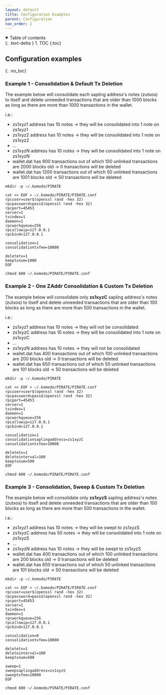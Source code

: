 ```yaml
---
layout: default
title: Configuration Examples
parent: Configuration
nav_order: 2
---
```


<details open markdown="block">
  <summary>
    Table of contents
  </summary>
  {: .text-delta }
1. TOC
{:toc}
</details>

## Configuration examples
{: .no_toc}

### Example 1 - Consolidation & Default Tx Deletion

The example below will consolidate each sapling address's notes (zutxos) to itself and delete unneeded transactions that are older than 1000 blocks as long as there are more than 1000 transactions in the wallet.

i.e.:
- zs1xyz1 address has 10 notes -> they will be consolidated into 1 note on zs1xyz1
- zs1xyz2 address has 10 notes -> they will be consolidated into 1 note on zs1xyz2
- ...
- zs1xyzN address has 10 notes -> they will be consolidated into 1 note on zs1xyzN
- wallet.dat has 900 transactions out of which 100 unlinked transactions are 2000 blocks old -> 0 transactions will be deleted
- wallet.dat has 1200 transactions out of which 50 unlinked transactions are 1001 blocks old -> 50 transactions will be deleted

```
mkdir -p ~/.komodo/PIRATE

cat << EOF > ~/.komodo/PIRATE/PIRATE.conf
rpcuser=user$(openssl rand -hex 32)
rpcpassword=pass$(openssl rand -hex 32)
rpcport=45453
server=1
txindex=1
daemon=1
rpcworkqueue=256
rpcallowip=127.0.0.1
rpcbind=127.0.0.1

consolidation=1
consolidationtxfee=10000

deletetx=1
keeptxnum=1000
EOF

chmod 600 ~/.komodo/PIRATE/PIRATE.conf
```


### Example 2 - One ZAddr Consolidation & Custom Tx Deletion

The example below will consolidate only **zs1xyzC** sapling address's notes (zutxos) to itself and delete unneeded transactions that are older than 100 blocks as long as there are more than 500 transactions in the wallet.

i.e.:
- zs1xyz1 address has 10 notes -> they will not be consolidated
- zs1xyzC address has 10 notes -> they will be consolidated into 1 note on zs1xyzC
- ...
- zs1xyzN address has 10 notes -> they will not be consolidated
- wallet.dat has 400 transactions out of which 100 unlinked transactions are 200 blocks old -> 0 transactions will be deleted
- wallet.dat has 650 transactions out of which 50 unlinked transactions are 101 blocks old -> 50 transactions will be deleted

```
mkdir -p ~/.komodo/PIRATE

cat << EOF > ~/.komodo/PIRATE/PIRATE.conf
rpcuser=user$(openssl rand -hex 32)
rpcpassword=pass$(openssl rand -hex 32)
rpcport=45453
server=1
txindex=1
daemon=1
rpcworkqueue=256
rpcallowip=127.0.0.1
rpcbind=127.0.0.1

consolidation=1
consolidationsaplingaddress=zs1xyzC
consolidationtxfee=10000

deletetx=1
deleteinterval=100
keeptxnum=500
EOF

chmod 600 ~/.komodo/PIRATE/PIRATE.conf
```

### Example 3 - Consolidation, Sweep & Custom Tx Deletion

The example below will consolidate only **zs1xyzS** sapling address's notes (zutxos) to itself and delete unneeded transactions that are older than 100 blocks as long as there are more than 500 transactions in the wallet.

i.e.:
- zs1xyz1 address has 10 notes -> they will be swept to zs1xyzS
- zs1xyzC address has 50 notes -> they will be consolidated into 1 note on zs1xyzS
- ...
- zs1xyzN address has 10 notes -> they will be swept to zs1xyzS
- wallet.dat has 400 transactions out of which 100 unlinked transactions are 200 blocks old -> 0 transactions will be deleted
- wallet.dat has 650 transactions out of which 50 unlinked transactions are 101 blocks old -> 50 transactions will be deleted

```
mkdir -p ~/.komodo/PIRATE

cat << EOF > ~/.komodo/PIRATE/PIRATE.conf
rpcuser=user$(openssl rand -hex 32)
rpcpassword=pass$(openssl rand -hex 32)
rpcport=45453
server=1
txindex=1
daemon=1
rpcworkqueue=256
rpcallowip=127.0.0.1
rpcbind=127.0.0.1

consolidation=0
consolidationtxfee=10000

deletetx=1
deleteinterval=100
keeptxnum=500

sweep=1
sweepsaplingaddress=zs1xyzS
sweeptxfee=10000
EOF

chmod 600 ~/.komodo/PIRATE/PIRATE.conf
```
